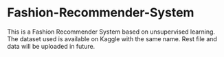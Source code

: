 # Fashion-Recommender-System
This is a Fashion Recommender System based on unsupervised learning. The dataset used is available on Kaggle with the same name. Rest file and data will be uploaded in future.
